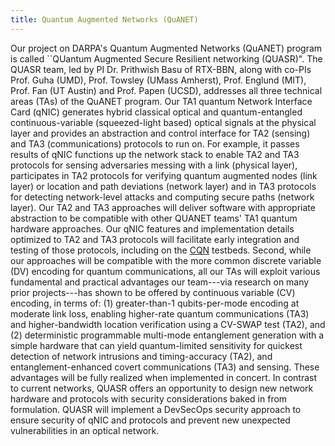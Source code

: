 ```yaml
---
title: Quantum Augmented Networks (QuANET)
---
```

Our project on DARPA's Quantum Augmented Networks (QuANET) program is called ``QUantum Augmented Secure Resilient networking (QUASR)". The QUASR team, led by PI Dr. Prithwish Basu of RTX-BBN, along with co-PIs Prof. Guha (UMD), Prof. Towsley (UMass Amherst), Prof. Englund (MIT), Prof. Fan (UT Austin) and Prof. Papen (UCSD), addresses all three technical areas (TAs) of the QuANET program. Our TA1 quantum Network Interface Card (qNIC) generates hybrid classical optical and quantum-entangled continuous-variable (squeezed-light based) optical signals at the physical layer and provides an abstraction and control interface for TA2 (sensing) and TA3 (communications) protocols to run on. For example, it passes results of qNIC functions up the network stack to enable TA2 and TA3 protocols for sensing adversaries messing with a link (physical layer), participates in TA2 protocols for verifying quantum augmented nodes (link layer) or location and path deviations (network layer) and in TA3 protocols for detecting network-level attacks and computing secure paths (network layer). Our TA2 and TA3 approaches will deliver software with appropriate abstraction to be compatible with other QUANET teams' TA1 quantum hardware approaches. Our qNIC features and implementation details optimized to TA2 and TA3 protocols will facilitate early integration and testing of those protocols, including on the [CQN](https://cqn-erc.org/) testbeds. Second, while our approaches will be compatible with the more common discrete variable (DV) encoding for quantum communications, all our TAs will exploit various fundamental and practical advantages our team---via research on many prior projects---has shown to be offered by continuous variable (CV) encoding, in terms of: (1) greater-than-1 qubits-per-mode encoding at moderate link loss, enabling higher-rate quantum communications (TA3) and higher-bandwidth location verification using a CV-SWAP test (TA2), and (2) deterministic programmable multi-mode entanglement generation with a simple hardware that can yield quantum-limited sensitivity for quickest detection of network intrusions and timing-accuracy (TA2), and entanglement-enhanced covert communications (TA3) and sensing. These advantages will be fully realized when implemented in concert. In contrast to current networks, QUASR offers an opportunity to design new network hardware and protocols with security considerations baked in from formulation. QUASR will implement a DevSecOps security approach to ensure security of qNIC and protocols and prevent new unexpected vulnerabilities in an optical network.